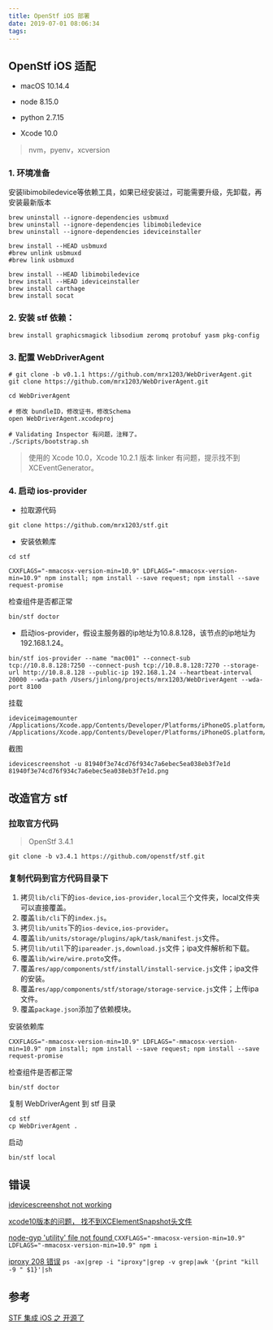 ```yaml
---
title: OpenStf iOS 部署
date: 2019-07-01 08:06:34
tags:
---
```


## OpenStf iOS 适配

- macOS 10.14.4
- node 8.15.0

- python 2.7.15
- Xcode 10.0

> nvm，pyenv，xcversion



### 1. 环境准备

  安装libimobiledevice等依赖工具，如果已经安装过，可能需要升级，先卸载，再安装最新版本

```shell
brew uninstall --ignore-dependencies usbmuxd
brew uninstall --ignore-dependencies libimobiledevice
brew uninstall --ignore-dependencies ideviceinstaller

brew install --HEAD usbmuxd
#brew unlink usbmuxd
#brew link usbmuxd

brew install --HEAD libimobiledevice
brew install --HEAD ideviceinstaller
brew install carthage
brew install socat
```



### 2. 安装 stf 依赖：

```shell
brew install graphicsmagick libsodium zeromq protobuf yasm pkg-config
```



### 3. 配置 WebDriverAgent

```shell
# git clone -b v0.1.1 https://github.com/mrx1203/WebDriverAgent.git
git clone https://github.com/mrx1203/WebDriverAgent.git

cd WebDriverAgent

# 修改 bundleID，修改证书，修改Schema
open WebDriverAgent.xcodeproj

# Validating Inspector 有问题，注释了。
./Scripts/bootstrap.sh
```

>使用的 Xcode 10.0，Xcode 10.2.1 版本 linker 有问题，提示找不到 XCEventGenerator。



### 4. 启动 ios-provider

- 拉取源代码

```shell
git clone https://github.com/mrx1203/stf.git
```

- 安装依赖库

```shell
cd stf
```

```shell
CXXFLAGS="-mmacosx-version-min=10.9" LDFLAGS="-mmacosx-version-min=10.9" npm install; npm install --save request; npm install --save request-promise
```

检查组件是否都正常

```shell
bin/stf doctor
```

- 启动ios-provider，假设主服务器的ip地址为10.8.8.128，该节点的ip地址为192.168.1.24。

```shell
bin/stf ios-provider --name "mac001" --connect-sub tcp://10.8.8.128:7250 --connect-push tcp://10.8.8.128:7270 --storage-url http://10.8.8.128 --public-ip 192.168.1.24 --heartbeat-interval 20000 --wda-path /Users/jinlong/projects/mrx1203/WebDriverAgent --wda-port 8100
```



挂载

```shell
ideviceimagemounter /Applications/Xcode.app/Contents/Developer/Platforms/iPhoneOS.platform/DeviceSupport/12.0/DeveloperDiskImage.dmg  /Applications/Xcode.app/Contents/Developer/Platforms/iPhoneOS.platform/DeviceSupport/12.0/DeveloperDiskImage.dmg.signature
```



截图

```shell
idevicescreenshot -u 81940f3e74cd76f934c7a6ebec5ea038eb3f7e1d 81940f3e74cd76f934c7a6ebec5ea038eb3f7e1d.png
```



## 改造官方 stf

### 拉取官方代码

> OpenStf 3.4.1

```shell
git clone -b v3.4.1 https://github.com/openstf/stf.git
```



### 复制代码到官方代码目录下

1. 拷贝`lib/cli`下的`ios-device,ios-provider,local`三个文件夹，local文件夹可以直接覆盖。
2. 覆盖`lib/cli`下的`index.js`。
3. 拷贝`lib/units`下的`ios-device,ios-provider`。
4. 覆盖`lib/units/storage/plugins/apk/task/manifest.js`文件。
5. 拷贝`lib/util`下的`ipareader.js,download.js`文件；ipa文件解析和下载。
6. 覆盖`lib/wire/wire.proto`文件。
7. 覆盖`res/app/components/stf/install/install-service.js`文件；ipa文件的安装。
8. 覆盖`res/app/components/stf/storage/storage-service.js`文件；上传ipa文件。
9. 覆盖`package.json`添加了依赖模块。



安装依赖库

```shell
CXXFLAGS="-mmacosx-version-min=10.9" LDFLAGS="-mmacosx-version-min=10.9" npm install; npm install --save request; npm install --save request-promise
```



检查组件是否都正常

```shell
bin/stf doctor
```



复制 WebDriverAgent 到 stf 目录

```shell
cd stf
cp WebDriverAgent .
```



启动

```shell
bin/stf local
```



## 错误

[idevicescreenshot not working](https://reviewdb.io/questions/1522739809390/idevicescreenshot-not-working)

[xcode10版本的问题， 找不到XCElementSnapshot头文件](https://github.com/macacajs/XCTestWD/issues/141)

[node-gyp 'utility' file not found ](https://github.com/nodejs/node-gyp/issues/1564) `CXXFLAGS="-mmacosx-version-min=10.9" LDFLAGS="-mmacosx-version-min=10.9" npm i`

[iproxy 208 错误](https://github.com/appium/appium/issues/6996) `ps -ax|grep -i "iproxy"|grep -v grep|awk '{print "kill -9 " $1}'|sh`



## 参考

[STF 集成 iOS 之 开源了](https://testerhome.com/topics/19548)